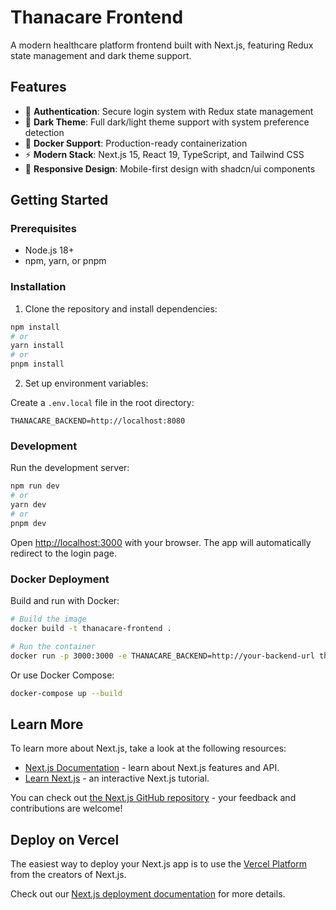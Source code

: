 # Thanacare Frontend

A modern healthcare platform frontend built with Next.js, featuring Redux state management and dark theme support.

## Features

- 🔐 **Authentication**: Secure login system with Redux state management
- 🎨 **Dark Theme**: Full dark/light theme support with system preference detection
- 🐳 **Docker Support**: Production-ready containerization
- ⚡ **Modern Stack**: Next.js 15, React 19, TypeScript, and Tailwind CSS
- 📱 **Responsive Design**: Mobile-first design with shadcn/ui components

## Getting Started

### Prerequisites

- Node.js 18+
- npm, yarn, or pnpm

### Installation

1. Clone the repository and install dependencies:

```bash
npm install
# or
yarn install
# or
pnpm install
```

2. Set up environment variables:

Create a `.env.local` file in the root directory:

```env
THANACARE_BACKEND=http://localhost:8080
```

### Development

Run the development server:

```bash
npm run dev
# or
yarn dev
# or
pnpm dev
```

Open [http://localhost:3000](http://localhost:3000) with your browser. The app will automatically redirect to the login page.

### Docker Deployment

Build and run with Docker:

```bash
# Build the image
docker build -t thanacare-frontend .

# Run the container
docker run -p 3000:3000 -e THANACARE_BACKEND=http://your-backend-url thanacare-frontend
```

Or use Docker Compose:

```bash
docker-compose up --build
```

## Learn More

To learn more about Next.js, take a look at the following resources:

- [Next.js Documentation](https://nextjs.org/docs) - learn about Next.js features and API.
- [Learn Next.js](https://nextjs.org/learn) - an interactive Next.js tutorial.

You can check out [the Next.js GitHub repository](https://github.com/vercel/next.js) - your feedback and contributions are welcome!

## Deploy on Vercel

The easiest way to deploy your Next.js app is to use the [Vercel Platform](https://vercel.com/new?utm_medium=default-template&filter=next.js&utm_source=create-next-app&utm_campaign=create-next-app-readme) from the creators of Next.js.

Check out our [Next.js deployment documentation](https://nextjs.org/docs/app/building-your-application/deploying) for more details.
